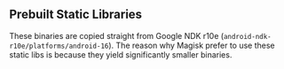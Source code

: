 ## Prebuilt Static Libraries

These binaries are copied straight from Google NDK r10e (`android-ndk-r10e/platforms/android-16`).
The reason why Magisk prefer to use these static libs is because they yield significantly smaller binaries.

